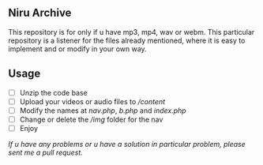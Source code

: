 <h2>Niru Archive</h2>
<p>This repository is for only if u have mp3, mp4, wav or webm.
This particular repository is a listener for the files already mentioned, where it is easy to implement and or modify in your own way. </p>

## Usage

- [ ] Unzip the code base
- [ ] Upload your videos or audio files to */content*
- [ ] Modify the names at *nav.php*, *b.php* and *index.php*
- [ ] Change or delete the */img* folder for the nav
- [ ] Enjoy

*If u have any problems or u have a solution in particular problem, please sent me a pull request.*
